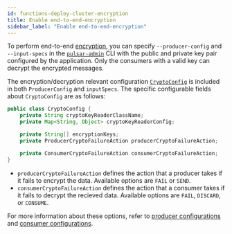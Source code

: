 ```yaml
---
id: functions-deploy-cluster-encryption
title: Enable end-to-end-encryption
sidebar_label: "Enable end-to-end-encryption"
---
```


To perform end-to-end [encryption](security-encryption.md), you can specify `--producer-config` and `--input-specs` in the [`pulsar-admin`](https://pulsar.apache.org/reference/#/@pulsar:version_origin@/pulsar-admin) CLI with the public and private key pair configured by the application. Only the consumers with a valid key can decrypt the encrypted messages. 

The encryption/decryption relevant configuration [`CryptoConfig`](functions-cli.md) is included in both `ProducerConfig` and `inputSpecs`. The specific configurable fields about `CryptoConfig` are as follows:

```java
public class CryptoConfig {
    private String cryptoKeyReaderClassName;
    private Map<String, Object> cryptoKeyReaderConfig;

    private String[] encryptionKeys;
    private ProducerCryptoFailureAction producerCryptoFailureAction;

    private ConsumerCryptoFailureAction consumerCryptoFailureAction;
}
```

- `producerCryptoFailureAction` defines the action that a producer takes if it fails to encrypt the data. Available options are `FAIL` or `SEND`.
- `consumerCryptoFailureAction` defines the action that a consumer takes if it fails to decrypt the recieved data. Available options are `FAIL`, `DISCARD`, or `CONSUME`.

For more information about these options, refer to [producer configurations](client-libraries-java.md#configure-producer) and [consumer configurations](client-libraries-java.md#configure-consumer).
